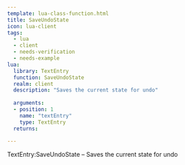 ```yaml
---
template: lua-class-function.html
title: SaveUndoState
icon: lua-client
tags:
  - lua
  - client
  - needs-verification
  - needs-example
lua:
  library: TextEntry
  function: SaveUndoState
  realm: client
  description: "Saves the current state for undo"
  
  arguments:
  - position: 1
    name: "textEntry"
    type: TextEntry
  returns:
    
---
```


<div class="lua__search__keywords">
TextEntry:SaveUndoState &#x2013; Saves the current state for undo
</div>
